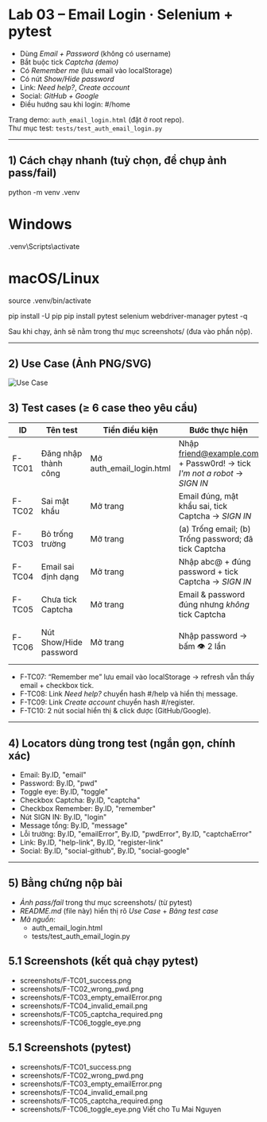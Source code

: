 # Lab 03 – Email Login · Selenium + pytest

- Dùng *Email + Password* (không có username)
- Bắt buộc tick *Captcha (demo)*
- Có *Remember me* (lưu email vào localStorage)
- Có nút *Show/Hide password*
- Link: *Need help?*, *Create account*
- Social: *GitHub + Google*
- Điều hướng sau khi login: #/home

Trang demo: `auth_email_login.html` (đặt ở root repo).  
Thư mục test: `tests/test_auth_email_login.py`


---

## 1) Cách chạy nhanh (tuỳ chọn, để chụp ảnh pass/fail)
python -m venv .venv
# Windows
.venv\Scripts\activate
# macOS/Linux
source .venv/bin/activate

pip install -U pip
pip install pytest selenium webdriver-manager
pytest -q

Sau khi chạy, ảnh sẽ nằm trong thư mục screenshots/ (đưa vào phần nộp).

---

## 2) Use Case (Ảnh PNG/SVG)

![Use Case](./usecase.svg)

## 3) Test cases (≥ 6 case theo yêu cầu)
| ID | Tên test | Tiền điều kiện | Bước thực hiện | Kết quả mong đợi |
|---|---|---|---|---|
| F-TC01 | Đăng nhập thành công | Mở auth_email_login.html | Nhập friend@example.com + Passw0rd! → tick *I'm not a robot* → *SIGN IN* | Thông báo “Welcome! Signed in successfully.”; URL có #/home |
| F-TC02 | Sai mật khẩu | Mở trang | Email đúng, mật khẩu sai, tick Captcha → *SIGN IN* | “Incorrect email or password.”; *không* vào #/home |
| F-TC03 | Bỏ trống trường | Mở trang | (a) Trống email; (b) Trống password; đã tick Captcha | Lỗi tại ô tương ứng + message “Fix the highlighted errors.” |
| F-TC04 | Email sai định dạng | Mở trang | Nhập abc@ + đúng password + tick Captcha → *SIGN IN* | Lỗi “Invalid email format.” |
| F-TC05 | Chưa tick Captcha | Mở trang | Email & password đúng nhưng *không* tick Captcha | Lỗi “Please verify captcha.” |
| F-TC06 | Nút Show/Hide password | Mở trang | Nhập password → bấm 👁️ 2 lần | type đổi password`→text`→`password`; có message “Password visible/hidden” |


- F-TC07: “Remember me” lưu email vào localStorage → refresh vẫn thấy email + checkbox tick.
- F-TC08: Link *Need help?* chuyển hash #/help và hiển thị message.
- F-TC09: Link *Create account* chuyển hash #/register.
- F-TC10: 2 nút social hiển thị & click được (GitHub/Google).

---

## 4) Locators dùng trong test (ngắn gọn, chính xác)
- Email: By.ID, "email"
- Password: By.ID, "pwd"
- Toggle eye: By.ID, "toggle"
- Checkbox Captcha: By.ID, "captcha"
- Checkbox Remember: By.ID, "remember"
- Nút SIGN IN: By.ID, "login"
- Message tổng: By.ID, "message"
- Lỗi trường: By.ID, "emailError", By.ID, "pwdError", By.ID, "captchaError"
- Link: By.ID, "help-link", By.ID, "register-link"
- Social: By.ID, "social-github", By.ID, "social-google"

---

## 5) Bằng chứng nộp bài
- *Ảnh pass/fail* trong thư mục screenshots/ (từ pytest)
- *README.md* (file này) hiển thị rõ *Use Case* + *Bảng test case*
- *Mã nguồn*:
  - auth_email_login.html
  - tests/test_auth_email_login.py
## 5.1 Screenshots (kết quả chạy pytest)
- screenshots/F-TC01_success.png
- screenshots/F-TC02_wrong_pwd.png
- screenshots/F-TC03_empty_emailError.png
- screenshots/F-TC04_invalid_email.png
- screenshots/F-TC05_captcha_required.png
- screenshots/F-TC06_toggle_eye.png
## 5.1 Screenshots (pytest)
- screenshots/F-TC01_success.png
- screenshots/F-TC02_wrong_pwd.png
- screenshots/F-TC03_empty_emailError.png
- screenshots/F-TC04_invalid_email.png
- screenshots/F-TC05_captcha_required.png
- screenshots/F-TC06_toggle_eye.png
Viết cho Tu Mai Nguyen
